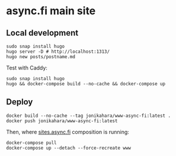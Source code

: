 # async.fi main site

## Local development

```console
sudo snap install hugo
hugo server -D # http://localhost:1313/
hugo new posts/postname.md
```

Test with Caddy:

```
sudo snap install hugo
hugo && docker-compose build --no-cache && docker-compose up
```

## Deploy

```console
docker build --no-cache --tag jonikahara/www-async-fi:latest .
docker push jonikahara/www-async-fi:latest
```

Then, where
[sites.async.fi](https://github.com/kahara/sites.async.fi)
composition is running:

```console
docker-compose pull
docker-compose up --detach --force-recreate www
```
